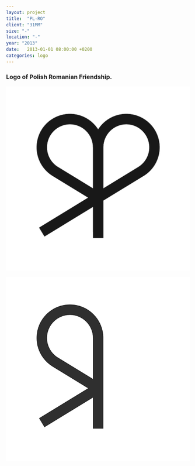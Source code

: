 ```yaml
---
layout: project
title:  "PL-RO"
client: "31MM"
size: "-"
location: "-"
year: "2013"
date:   2013-01-01 08:00:00 +0200
categories: logo
---
```


### Logo of Polish Romanian Friendship.

![study 1](/assets/images/014/31MM-014-1.png)

![study 2](/assets/images/014/31MM-014-gif.gif)